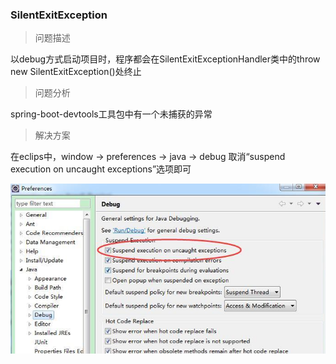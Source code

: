 ### SilentExitException

> 问题描述

以debug方式启动项目时，程序都会在SilentExitExceptionHandler类中的throw new SilentExitException\(\)处终止

> 问题分析

spring-boot-devtools工具包中有一个未捕获的异常

> 解决方案

在eclips中，window -&gt; preferences -&gt; java -&gt; debug 取消“suspend execution on uncaught exceptions”选项即可

![](/assets/impo12112.png)

